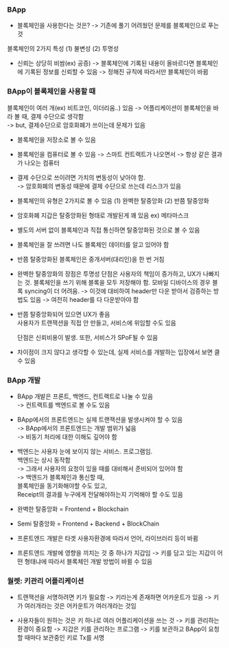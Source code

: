 ### BApp
- 블록체인을 사용한다는 것은?
-> 기존에 풀기 어려웠던 문제를 블록체인으로 푸는 것

블록체인의 2가지 특성
(1) 불변성
(2) 투명성

- 신뢰는 상당히 비쌈(ex) 공증)
-> 블록체인에 기록된 내용이 올바르다면 
    블록체인에 기록된 정보를 신뢰할 수 있음
-> 정해진 규칙에 따라서만 블록체인이 바뀜 

### BApp이 블록체인을 사용할 때  
블록체인이 여러 개(ex) 비트코인, 이더리움..) 있음
-> 어플리케이션이 블록체인을 바라 볼 때, 
    결제 수단으로 생각함  
-> but, 결제수단으로 암호화폐가 쓰이는데 문제가 있음

- 블록체인을 저장소로 볼 수 있음
- 블록체인을 컴퓨터로 볼 수 있음 
-> 스마트 컨트랙트가 나오면서 
-> 항상 같은 결과가 나오는 컴퓨터

- 결제 수단으로 쓰이려면 가치의 변동성이 낮아야 함.  
-> 암호화폐의 변동성 때문에 결제 수단으로 쓰는데 리스크가 있음

- 블록체인의 유형은 2가지로 볼 수 있음
(1) 완벽한 탈중앙화
(2) 반쯤 탈중앙화  

- 암호화폐 지갑은 탈중앙화된 형태로 개발된게 꽤 있음
ex) 메타마스크
- 별도의 서버 없이 블록체인과 직접 통신하면
  탈중앙화된 것으로 볼 수 있음 

- 블록체인을 잘 쓰려면 나도 블록체인 데이터를 알고 있어야 함
- 반쯤 탈중앙화된 블록체인은 중개서버(대리인)을 한 번 거침

- 완벽한 탈중앙화의 장점은 투명성
  단점은 사용자의 책임이 증가하고, UX가 나빠지는 것.
  블록체인을 쓰기 위해 블록을 모두 저장해야 함. 
  모바일 디바이스의 경우 블록 syncing이 더 어려움. 
  -> 이것에 대비하여 header만 다운 받아서 검증하는 방법도 있음
  -> 여전히 header를 다 다운받아야 함

- 반쯤 탈중앙화되어 있으면 UX가 좋음  
  사용자가 트랜잭션을 직접 안 만들고, 서비스에 위임할 수도 있음  
 
  단점은 신뢰비용이 발생.
  또한, 서비스가 SPoF될 수 있음

- 차이점이 크지 않다고 생각할 수 있는데,
  실제 서비스를 개발하는 입장에서 보면 클 수 있음

### BApp 개발

- BApp 개발은 프론트, 백엔드, 컨트랙트로 나눌 수 있음  
-> 컨트랙트를 백엔드로 볼 수도 있음   

- BApp에서의 프론트엔드는 실제 트랜잭션을 발생시켜야 할 수 있음  
-> BApp에서의 프론트엔드는 개발 범위가 넓음   
-> 비동기 처리에 대한 이해도 깊어야 함  

- 백엔드는 사용자 눈에 보이지 않는 서비스. 프로그램임.   
  백엔드는 상시 동작함    
-> 그래서 사용자의 요청이 있을 때를 대비해서 준비되어 있어야 함  
-> 백엔드가 블록체인과 통신할 때,   
    블록체인을 동기화해야할 수도 있고,  
    Receipt의 결과를 누구에게 전달해야하는지 기억해야 할 수도 있음  

- 완벽한 탈중앙화 = Frontend + Blockchain  
- Semi 탈중앙화 = Frontend + Backend + BlockChain  

- 프론트엔드 개발은 타겟 사용자환경에 
  따라서 언어, 라이브러리 등이 바뀜
 
- 프론트엔드 개발에 영향을 끼치는 것 중 하나가 지갑임
-> 키를 담고 있는 지갑이 어떤 형태냐에 따라서
    블록체인 개발 방법이 바뀔 수 있음 


### 월렛: 키관리 어플리케이션

- 트랜잭션을 서명하려면 키가 필요함
-> 키라는게 존재하면 어카운트가 있음
-> 키가 여러개라는 것은 어카운트가 여러개라는 것임

- 사용자들이 원하는 것은 키 하나로 여러 어플리케이션을 쓰는 것
-> 키를 관리하는 환경이 중요함
-> 지갑은 키를 관리하는 프로그램
-> 키를 보관하고 BApp이 요청할 때마다 보관중인 키로 Tx를 서명  



